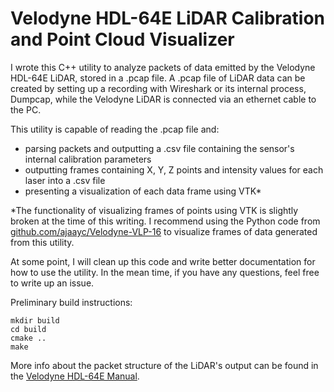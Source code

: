 # Velodyne HDL-64E LiDAR Calibration and Point Cloud Visualizer

I wrote this C++ utility to analyze packets of data emitted by the Velodyne HDL-64E LiDAR, stored in a .pcap file. A .pcap file of LiDAR data can be created by setting up a recording with Wireshark or its internal process, Dumpcap, while the Velodyne LiDAR is connected via an ethernet cable to the PC.

This utility is capable of reading the .pcap file and:
* parsing packets and outputting a .csv file containing the sensor's internal calibration parameters
* outputting frames containing X, Y, Z points and intensity values for each laser into a .csv file
* presenting a visualization of each data frame using VTK*

*The functionality of visualizing frames of points using VTK is slightly broken at the time of this writing. I recommend using the Python code from [github.com/ajaayc/Velodyne-VLP-16](https://github.com/ajaayc/Velodyne-VLP-16) to visualize frames of data generated from this utility.

At some point, I will clean up this code and write better documentation for how to use the utility. In the mean time, if you have any questions, feel free to write up an issue.

Preliminary build instructions:
```
mkdir build
cd build
cmake ..
make
```

More info about the packet structure of the LiDAR's output can be found in the [Velodyne HDL-64E Manual](https://www.velodynelidar.com/lidar/products/manual/HDL-64E%20Manual.pdf).